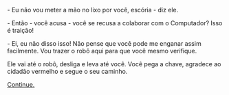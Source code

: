 \- Eu não vou meter a mão no lixo por você, escória - diz ele.

\- Então - você acusa - você se recusa a colaborar com o Computador? Isso é traição!

\- Ei, eu não disso isso! Não pense que você pode me enganar assim facilmente. Vou trazer o robô aqui para que você mesmo verifique.

Ele vai até o robô, desliga e leva até você. Você pega a chave, agradece ao cidadão vermelho e segue o seu caminho.

[Continue.](14.md)
